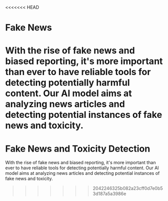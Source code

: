 <<<<<<< HEAD
# Fake News

With the rise of fake news and biased reporting, it's more important than ever to have reliable tools for detecting potentially harmful content. Our AI model aims at analyzing news articles and detecting potential instances of fake news and toxicity.
=======
# Fake News and Toxicity Detection

With the rise of fake news and biased reporting, it's more important than 
ever to have reliable tools for detecting potentially harmful content. Our 
AI model aims at analyzing news articles and detecting potential instances 
of fake news and toxicity.
>>>>>>> 2042246325b082a23cff0d7e0b53d187a5a3986e
